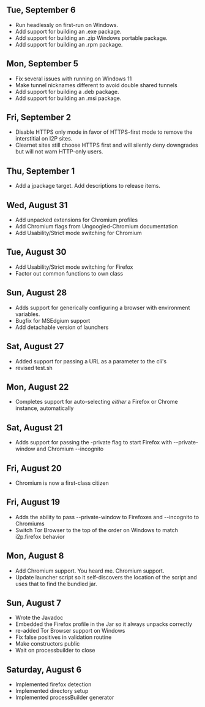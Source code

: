 Tue, September 6
----------------

 - Run headlessly on first-run on Windows.
 - Add support for building an .exe package.
 - Add support for building an .zip Windows portable package.
 - Add support for building an .rpm package.

Mon, September 5
----------------

 - Fix several issues with running on Windows 11
 - Make tunnel nicknames different to avoid double shared tunnels
 - Add support for building a .deb package.
 - Add support for building an .msi package.

Fri, September 2
----------------

 - Disable HTTPS only mode in favor of HTTPS-first mode to remove the interstitial on I2P sites.
 - Clearnet sites still choose HTTPS first and will silently deny downgrades but will not warn HTTP-only users.

Thu, September 1
----------------

 - Add a jpackage target. Add descriptions to release items.

Wed, August 31
--------------

 - Add unpacked extensions for Chromium profiles
 - Add Chromium flags from Ungoogled-Chromium documentation
 - Add Usability/Strict mode switching for Chromium

Tue, August 30
--------------

 - Add Usability/Strict mode switching for Firefox
 - Factor out common functions to own class

Sun, August 28
--------------

 - Adds support for generically configuring a browser with environment variables.
 - Bugfix for MSEdgium support
 - Add detachable version of launchers

Sat, August 27
--------------

 - Added support for passing a URL as a parameter to the cli's
 - revised test.sh

Mon, August 22
--------------

 - Completes support for auto-selecting *either* a Firefox or Chrome instance, automatically

Sat, August 21
--------------

 - Adds support for passing the -private flag to start Firefox with --private-window and Chromium --incognito

Fri, August 20
--------------

 - Chromium is now a first-class citizen

Fri, August 19
--------------

 - Adds the ability to pass --private-window to Firefoxes and --incognito to Chromiums
 - Switch Tor Browser to the top of the order on Windows to match i2p.firefox behavior

Mon, August 8
-------------

 - Add Chromium support. You heard me. Chromium support.
 - Update launcher script so it self-discovers the location of the script and uses that to find the bundled jar.

Sun, August 7
-------------

 - Wrote the Javadoc
 - Embedded the Firefox profile in the Jar so it always unpacks correctly
 - re-added Tor Browser support on Windows
 - Fix false positives in validation routine
 - Make constructors public
 - Wait on processbuilder to close

Saturday, August 6
------------------

 - Implemented firefox detection
 - Implemented directory setup
 - Implemented processBuilder generator
